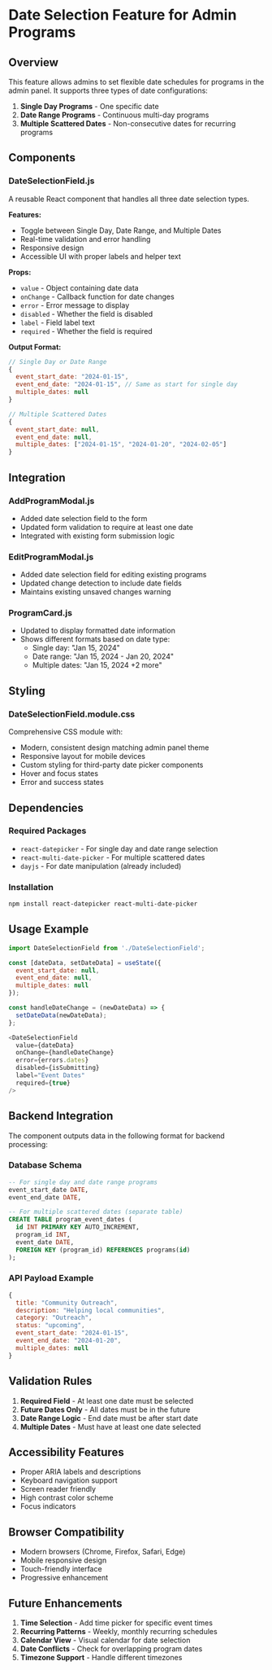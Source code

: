 # Date Selection Feature for Admin Programs

## Overview
This feature allows admins to set flexible date schedules for programs in the admin panel. It supports three types of date configurations:

1. **Single Day Programs** - One specific date
2. **Date Range Programs** - Continuous multi-day programs
3. **Multiple Scattered Dates** - Non-consecutive dates for recurring programs

## Components

### DateSelectionField.js
A reusable React component that handles all three date selection types.

**Features:**
- Toggle between Single Day, Date Range, and Multiple Dates
- Real-time validation and error handling
- Responsive design
- Accessible UI with proper labels and helper text

**Props:**
- `value` - Object containing date data
- `onChange` - Callback function for date changes
- `error` - Error message to display
- `disabled` - Whether the field is disabled
- `label` - Field label text
- `required` - Whether the field is required

**Output Format:**
```javascript
// Single Day or Date Range
{
  event_start_date: "2024-01-15",
  event_end_date: "2024-01-15", // Same as start for single day
  multiple_dates: null
}

// Multiple Scattered Dates
{
  event_start_date: null,
  event_end_date: null,
  multiple_dates: ["2024-01-15", "2024-01-20", "2024-02-05"]
}
```

## Integration

### AddProgramModal.js
- Added date selection field to the form
- Updated form validation to require at least one date
- Integrated with existing form submission logic

### EditProgramModal.js
- Added date selection field for editing existing programs
- Updated change detection to include date fields
- Maintains existing unsaved changes warning

### ProgramCard.js
- Updated to display formatted date information
- Shows different formats based on date type:
  - Single day: "Jan 15, 2024"
  - Date range: "Jan 15, 2024 - Jan 20, 2024"
  - Multiple dates: "Jan 15, 2024 +2 more"

## Styling

### DateSelectionField.module.css
Comprehensive CSS module with:
- Modern, consistent design matching admin panel theme
- Responsive layout for mobile devices
- Custom styling for third-party date picker components
- Hover and focus states
- Error and success states

## Dependencies

### Required Packages
- `react-datepicker` - For single day and date range selection
- `react-multi-date-picker` - For multiple scattered dates
- `dayjs` - For date manipulation (already included)

### Installation
```bash
npm install react-datepicker react-multi-date-picker
```

## Usage Example

```javascript
import DateSelectionField from './DateSelectionField';

const [dateData, setDateData] = useState({
  event_start_date: null,
  event_end_date: null,
  multiple_dates: null
});

const handleDateChange = (newDateData) => {
  setDateData(newDateData);
};

<DateSelectionField
  value={dateData}
  onChange={handleDateChange}
  error={errors.dates}
  disabled={isSubmitting}
  label="Event Dates"
  required={true}
/>
```

## Backend Integration

The component outputs data in the following format for backend processing:

### Database Schema
```sql
-- For single day and date range programs
event_start_date DATE,
event_end_date DATE,

-- For multiple scattered dates (separate table)
CREATE TABLE program_event_dates (
  id INT PRIMARY KEY AUTO_INCREMENT,
  program_id INT,
  event_date DATE,
  FOREIGN KEY (program_id) REFERENCES programs(id)
);
```

### API Payload Example
```javascript
{
  title: "Community Outreach",
  description: "Helping local communities",
  category: "Outreach",
  status: "upcoming",
  event_start_date: "2024-01-15",
  event_end_date: "2024-01-20",
  multiple_dates: null
}
```

## Validation Rules

1. **Required Field** - At least one date must be selected
2. **Future Dates Only** - All dates must be in the future
3. **Date Range Logic** - End date must be after start date
4. **Multiple Dates** - Must have at least one date selected

## Accessibility Features

- Proper ARIA labels and descriptions
- Keyboard navigation support
- Screen reader friendly
- High contrast color scheme
- Focus indicators

## Browser Compatibility

- Modern browsers (Chrome, Firefox, Safari, Edge)
- Mobile responsive design
- Touch-friendly interface
- Progressive enhancement

## Future Enhancements

1. **Time Selection** - Add time picker for specific event times
2. **Recurring Patterns** - Weekly, monthly recurring schedules
3. **Calendar View** - Visual calendar for date selection
4. **Date Conflicts** - Check for overlapping program dates
5. **Timezone Support** - Handle different timezones
